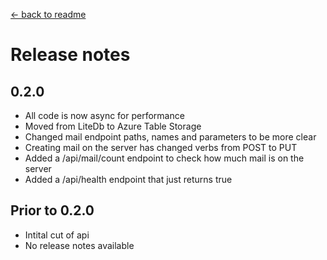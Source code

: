 ﻿[← back to readme](readme.md)

# Release notes
## 0.2.0
* All code is now async for performance
* Moved from LiteDb to Azure Table Storage
* Changed mail endpoint paths, names and parameters to be more clear
* Creating mail on the server has changed verbs from POST to PUT
* Added a /api/mail/count endpoint to check how much mail is on the server
* Added a /api/health endpoint that just returns true

## Prior to 0.2.0
* Intital cut of api
* No release notes available